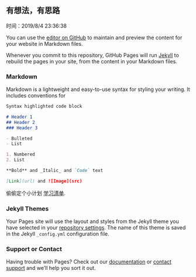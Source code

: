 ## 有想法，有思路

时间：2019/8/4 23:36:38 

You can use the [editor on GitHub](https://github.com/whjLim/whjlim.github.io/edit/master/README.md) to maintain and preview the content for your website in Markdown files.

Whenever you commit to this repository, GitHub Pages will run [Jekyll](https://jekyllrb.com/) to rebuild the pages in your site, from the content in your Markdown files.

### Markdown

Markdown is a lightweight and easy-to-use syntax for styling your writing. It includes conventions for

```markdown
Syntax highlighted code block

# Header 1
## Header 2
### Header 3

- Bulleted
- List

1. Numbered
2. List

**Bold** and _Italic_ and `Code` text

[Link](url) and ![Image](src)
```

偷偷定个小计划 [学习清单](https://whjlim.github.io/lists).

### Jekyll Themes

Your Pages site will use the layout and styles from the Jekyll theme you have selected in your [repository settings](https://github.com/whjLim/whjlim.github.io/settings). The name of this theme is saved in the Jekyll `_config.yml` configuration file.

### Support or Contact

Having trouble with Pages? Check out our [documentation](https://help.github.com/categories/github-pages-basics/) or [contact support](https://github.com/contact) and we’ll help you sort it out.
